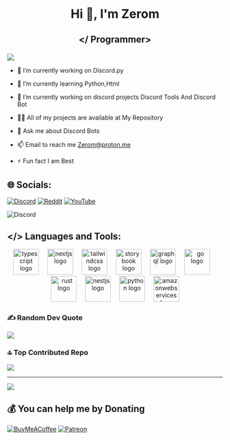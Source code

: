# <p align="center"> Hi 👋, I'm Zerom</div>


###


 ## <p align="center"> </ Programmer>
![](https://github-profile-trophy.vercel.app/?username=Zerom-UX&theme=radical&no-frame=false&no-bg=true&margin-w=4)

- 🔭 I’m currently working on Discord.py

- 🌱 I’m currently learning Python,Html

- 🤝 I’m currently working on discord projects Discord Tools And Discord Bot

- 👨‍💻 All of my projects are available at My Repository

- 💬 Ask me about Discord Bots

- 📫 Email to reach me Zerom@proton.me

- ⚡ Fun fact I am Best

## 🌐 Socials:
[![Discord](https://img.shields.io/badge/Discord-%237289DA.svg?logo=discord&logoColor=white)](https://discord.gg/https://discord.gg/pZYS8KDSV5) [![Reddit](https://img.shields.io/badge/Reddit-%23FF4500.svg?logo=Reddit&logoColor=white)](https://reddit.com/user/ZionistFucker5000) [![YouTube](https://img.shields.io/badge/YouTube-%23FF0000.svg?logo=YouTube&logoColor=white)](https://youtube.com/@TchZerom) 


 ![Discord]( [https://i.postimg.cc/NjMp5tRz/Screenshot-from-2025-10-30-23-58-18.png)
 
 ## </> Languages and Tools:                                                                           
<div align="center">
  <img src="https://skillicons.dev/icons?i=ts" height="60" alt="typescript logo"  />
  <img width="12" />
  <img src="https://skillicons.dev/icons?i=nextjs" height="60" alt="nextjs logo"  />
  <img width="12" />
  <img src="https://skillicons.dev/icons?i=tailwind" height="60" alt="tailwindcss logo"  />
  <img width="12" />
  <img src="https://cdn.jsdelivr.net/gh/devicons/devicon/icons/storybook/storybook-original.svg" height="60" alt="storybook logo"  />
  <img width="12" />
  <img src="https://skillicons.dev/icons?i=graphql" height="60" alt="graphql logo"  />
  <img width="12" />
  <img src="https://skillicons.dev/icons?i=go" height="60" alt="go logo"  />
  <img width="12" />
  <img src="https://skillicons.dev/icons?i=rust" height="60" alt="rust logo"  />
  <img width="12" />
  <img src="https://skillicons.dev/icons?i=nestjs" height="60" alt="nestjs logo"  />
  <img width="12" />
  <img src="https://skillicons.dev/icons?i=py" height="60" alt="python logo"  />
  <img width="12" />
  <img src="https://skillicons.dev/icons?i=aws" height="60" alt="amazonwebservices logo"  />
</div>

### ✍️ Random Dev Quote
![](https://quotes-github-readme.vercel.app/api?type=horizontal&theme=radical)

### 🔝 Top Contributed Repo
![](https://github-contributor-stats.vercel.app/api?username=Zerom-UX&limit=5&theme=dark&combine_all_yearly_contributions=true)

---
[![](https://visitcount.itsvg.in/api?id=Zerom-UX&icon=0&color=0)](https://visitcount.itsvg.in)

## 💰 You can help me by Donating
  [![BuyMeACoffee](https://img.shields.io/badge/Buy%20Me%20a%20Coffee-ffdd00?style=for-the-badge&logo=buy-me-a-coffee&logoColor=black)](https://buymeacoffee.com/Zerom) [![Patreon](https://img.shields.io/badge/Patreon-F96854?style=for-the-badge&logo=patreon&logoColor=white)](https://patreon.com/Zerom) 

